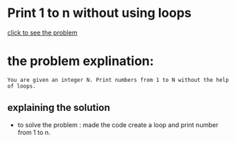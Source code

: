 # Print 1 to n without using loops


[click to see the problem](https://practice.geeksforgeeks.org/problems/print-1-to-n-without-using-loops3621/1?page=2&difficulty[]=-2&sortBy=submissions)



 # the problem explination:
    You are given an integer N. Print numbers from 1 to N without the help of loops.





## explaining the solution

- to solve the problem :
 made the code create a loop and print number from 1 to n.
 
 